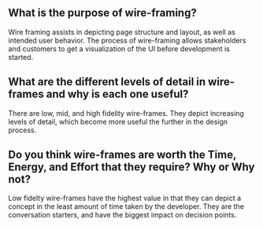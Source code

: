 ## What is the purpose of wire-framing?
Wire framing assists in depicting page structure and layout, as well as intended user behavior. The process of wire-framing allows stakeholders and customers to get a visualization of the UI before development is started.

## What are the different levels of detail in wire-frames and why is each one useful?
There are low, mid, and high fidelity wire-frames. They depict increasing levels of detail, which become more useful the further in the design process.

## Do you think wire-frames are worth the Time, Energy, and Effort that they require? Why or Why not?
Low fidelty wire-frames have the highest value in that they can depict a concept in the least amount of time taken by the developer. They are the conversation starters, and have the biggest impact on decision points.